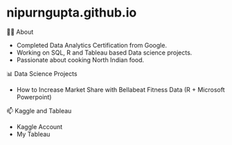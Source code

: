 # nipurngupta.github.io

👩‍🎓 About
* Completed Data Analytics Certification from Google.
* Working on SQL, R and Tableau based Data science projects.
* Passionate about cooking North Indian food.

📊 Data Science Projects
* How to Increase Market Share with Bellabeat Fitness Data (R + Microsoft Powerpoint)

📫 Kaggle and Tableau
* Kaggle Account
* My Tableau

